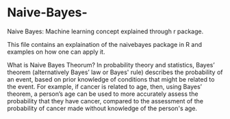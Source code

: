 # Naive-Bayes-
Naive Bayes: Machine learning concept explained through r package.

This file contains an explaination of the naivebayes package in R and examples on how one can apply it.


What is Naive Bayes Theorum?
In probability theory and statistics, Bayes’ theorem (alternatively Bayes’ law or Bayes' rule) describes the probability of an event, based on prior knowledge of conditions that might be related to the event. For example, if cancer is related to age, then, using Bayes’ theorem, a person’s age can be used to more accurately assess the probability that they have cancer, compared to the assessment of the probability of cancer made without knowledge of the person's age.


